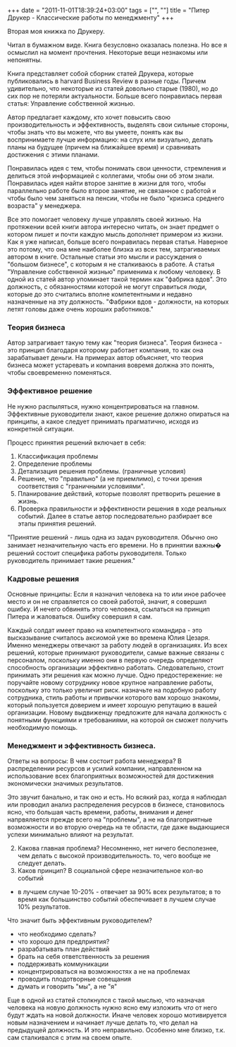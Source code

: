 +++
date = "2011-11-01T18:39:24+03:00"
tags = ["", ""]
title = "Питер Друкер - Классические работы по менеджменту"
+++

Вторая моя книжка по Друкеру.

Читал в бумажном виде. Книга безусловно оказалась полезна.  Но все я осмыслил на
момент прочтения. Некоторые вещи незнакомы или непонятны.

Книга представляет собой сборник статей Друкера, которые публиковались в harvard
Business Review в разные годы. Причем удивительно, что некоторые из статей
довольно старые (1980), но до сих пор не потеряли актуальности. Больше всего
понравилась первая статья: Управление собственной жизнью.

Автор предлагает каждому, кто хочет повысить свою производительность и
эффективность, выделять свои сильные стороны, чтобы знать что вы можете, что вы
умеете, понять как вы воспринимаете лучше информацию: на слух или визуально,
делать планы на будущее (причем на ближайшее время) и сравнивать достижения с
этими планами.

Понравилась идея с тем, чтобы понимать свои ценности, стремления и делиться этой
информацией с коллегами, чтобы они об этом знали.  Понравилась идея найти второе
занятие в жизни для того, чтобы параллельно работе было второе занятие, не
связанное с работой и чтобы было чем заняться на пенсии, чтобы не было "кризиса
среднего возраста" у менеджера.

Все это помогает человеку лучше управлять своей жизнью. На протяжении всей книги
автора интересно читать, он знает предмет о котором пишет и почти каждую мысль
дополняет примером из жизни.  Как я уже написал, больше всего понравилась первая
статья. Наверное это потому, что она мне наиболее близка из всех тем,
затрагиваемых автором в книге. Остальные статьи это мысли и рассуждения о
"большом бизнесе", с которым я не сталкиваюсь в работе. А статья "Управление
собственной жизнью" применима к любому человеку.  В одной из статей автор
упоминает такой термин как "фабрика вдов".  Это должность, с обязанностями
которой не могут справиться люди, которые до это считались вполне компетентными
и недавно назначенные на эту должность. "Фабрики вдов - должности, на которых
летят головы даже очень хороших работников."

### Теория бизнеса

Автор затрагивает такую тему как "теория бизнеса". Теория бизнеса - это принцип
благодаря которому работает компания, то как она зарабатывает деньги. На
примерах автор объясняет, что теория бизнеса может устаревать и компания вовремя
должна это понять, чтобы своевременно поменяться.

### Эффективное решение

Не нужно распыляться, нужно концентрироваться на главном.  Эффективные
руководители знают, какое решение должно опираться на принципы, а какое следует
принимать прагматично, исходя из конкретной ситуации.

Процесс принятия решений включает в себя:
1. Классификация проблемы
2. Определение проблемы
3. Детализация решения проблемы. (граничные условия)
4. Решение, что "правильно" (а не приемлимо), с точки зрения соответствия с "граничными условиями".
5. Планирование действий, которые позволят претворить решение в жизнь.
6. Проверка правильности и эффективности решения в ходе реальных событий.
Далее в статье автор последовательно разбирает все этапы принятия
решений.

"Принятие решений - лишь одна из задач руководителя. Обычно оно
занимает незначительную часть его времени. Но в принятии важны�
решений состоит специфика работы руководителя. Только руководитель
принимает такие решения."

### Кадровые решения

Основные принципы:
Если я назначил человека на то или иное рабочее место и он не справляется со
своей работой, значит, я совершил ошибку. И нечего обвинять этого человека,
ссылаться на принцип Питера и жаловаться.  Ошибку совершил я сам.

Каждый солдат имеет право на компетентного командира - это высказывание
считалось аксиомой уже во времена Юлия Цезаря. Именно менеджеры отвечают за
работу людей в организациях.  Из всех решений, которые принимают руководители,
самые важные связаны с персоналом, поскольку именно они в первую очередь
определяют способность организации эффективно работать.  Следовательно, стоит
принимать эти решения как можно лучше.  Одно предостережение: не поручайте
новому сотруднику новое крупное направление работы, поскольку это только
увеличит риск. назначьте на подобную работу сотрудника, стиль работы и привычки
которого вам хорошо знакомы, который пользуется доверием и имеет хорошую
репутацию в вашей организации. Новому выдвиженцу предложите для начала должность
с понятными функциями и требованиями, на которой он сможет получить необходимую
помощь.

### Менеджмент и эффективность бизнеса.

Ответы на вопросы:
В чем состоит работа менеджера?
В распределении ресурсов и усилий компании, направленном на
использование всех благоприятных возможностей для достижения
экономически значимых результатов.

Это звучит банально, и так оно и есть. Но всякий раз, когда я наблюдал или
проводил анализ распределения ресурсов в бизнесе, становилось ясно, что большая
часть времени, работы, внимания и денег напрвяляется прежде всего на "проблемы",
а не на благоприятные возможности и во вторую очередь на те области, где даже
выдающиеся успехи минимально влияют на результат.

2. Какова главная проблема? Несомненно, нет ничего бесполезнее, чем
делать с высокой производительность. то, чего вообще не следует
делать.
3. Каков принцип? В социальной сфере незначительное кол-во событий
- в лучшем случае 10-20% - отвечает за 90% всех результатов; в то
время как большинство событий обеспечивает в лучшем случае 10%
результатов.

Что значит быть эффективным руководителем?
* что необходимо сделать?
* что хорошо для предприятия?
* разрабатывать план действий
* брать на себя ответственность за решения
* поддерживать коммуникации
* концентрироваться на возможностях а не на проблемах
* проводить плодотворные совещания
* думать и говорить "мы", а не "я"

Еще в одной из статей столкнулся с такой мыслью, что назначая человека на новую
должность нужно ясно ему изложить *что* от него будут ждать на новой должности.
Иначе человек хорошо мотивируется новым назначением и начинает лучше делать то,
что делал на предыдущей должность. И это неправильно.  Особенно мне близко, т.к.
сам сталкивался с этим на своем опыте.
